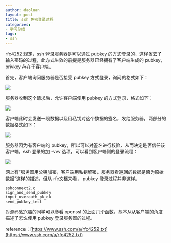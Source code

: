 ```yaml
---
author: daoluan
layout: post
title: ssh 免密登录过程
categories:
- 学习总结
tags:
- ssh
---
```


rfc4252 规定，ssh 登录服务器是可以通过 pubkey 的方式登录的，这样省去了输入密码的过程，此方式生效的前提是服务器已经拥有了客户端生成的 pubkey，privkey 存在于客户端。

首先，客户端询问服务器是否接受 pubkey 方式登录，询问的格式如下：


![](http://daoluan.net/images/blog/2017/ssh-public-key-authentication_01.png)

服务器收到这个请求后，允许客户端使用 pubkey 的方式登录，格式如下：

![](http://daoluan.net/images/blog/2017/ssh-public-key-authentication_02.png)

客户端此时会发送一段数据以及用私钥对这个数据的签名，发给服务器，两部分的数据格式如下：

![](http://daoluan.net/images/blog/2017/ssh-public-key-authentication_03.png)

服务器因为有客户端的 pubkey，所以可以对签名进行校验，从而决定是否信任该客户端。ssh 登录的加 -vvv 选项，可以看到客户端侧的登录流程：

![](http://daoluan.net/images/blog/2017/ssh-public-key-authentication_04.png)

网上有“服务器用公钥加密，客户端用私钥解密，服务器看返回的数据是否为原始数据”这样的描述，但从 rfc文档来看， pubkey 登录过程并非这样。

    sshconnect2.c
    sign_and_send_pubkey
    input_userauth_pk_ok
    send_pubkey_test

对源码感兴趣的同学可以参看 openssl 的上面几个函数，基本从从客户端的角度描述了怎么使用 pubkey 登录服务器的过程。

reference：[https://www.ssh.com/a/rfc4252.txt](https://www.ssh.com/a/rfc4252.txt)